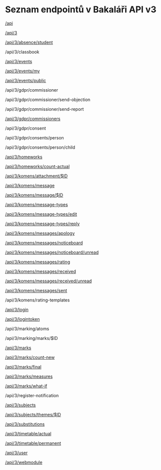 # Seznam endpointů v Bakaláři API v3

[/api](moduly/API%20info.md)

[/api/3](moduly/API%20info.md)

[/api/3/absence/student](moduly/absence.md)

/api/3/classbook

[/api/3/events](moduly/events.md)

[/api/3/events/my](moduly/events.md)

[/api/3/events/public](moduly/events.md)

/api/3/gdpr/commissioner

/api/3/gdpr/commissioner/send-objection

/api/3/gdpr/commissioner/send-report

[/api/3/gdpr/commissioners](moduly/gdpr.md)

/api/3/gdpr/consent

/api/3/gdpr/consents/person

/api/3/gdpr/consents/person/child

[/api/3/homeworks](moduly/úkoly.md)

[/api/3/homeworks/count-actual](moduly/úkoly%20nové.md)

[/api/3/komens/attachment/$ID](moduly/attachment.md)

[/api/3/komens/message](moduly/komens.md)

[/api/3/komens/message/$ID](moduly/komens.md)

[/api/3/komens/message-types](moduly/komens.md)

[/api/3/komens/message-types/edit](moduly/komens.md)

[/api/3/komens/message-types/reply](moduly/komens.md)

[/api/3/komens/messages/apology](moduly/komens.md)

[/api/3/komens/messages/noticeboard](moduly/komens.md)

[/api/3/komens/messages/noticeboard/unread](moduly/komens.md)

[/api/3/komens/messages/rating](moduly/komens.md)

[/api/3/komens/messages/received](moduly/komens.md)

[/api/3/komens/messages/received/unread](moduly/komens.md)

[/api/3/komens/messages/sent](moduly/komens.md)

/api/3/komens/rating-templates

[/api/3/login](moduly/web.md)

[/api/3/logintoken](moduly/web.md)

/api/3/marking/atoms

/api/3/marking/marks/$ID

[/api/3/marks](moduly/známky.md)

[/api/3/marks/count-new](moduly/známky%20nové.md)

[/api/3/marks/final](moduly/známky%20pololetí.md)

[/api/3/marks/measures](moduly/známky%20chování.md)

[/api/3/marks/what-if](moduly/whatif.md)

/api/3/register-notification

[/api/3/subjects](moduly/předměty.md)

[/api/3/subjects/themes/$ID](moduly/témata.md)

[/api/3/substitutions](moduly/substitutions.md)

[/api/3/timetable/actual](moduly/rozvrh.md)

[/api/3/timetable/permanent](moduly/rozvrh.md)

[/api/3/user](moduly/user.md)

[/api/3/webmodule](moduly/web.md)